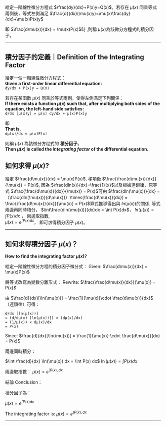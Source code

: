給定一階線性微分方程式 $\frac{dy}{dx}+P(x)y=Q(x)$，若存在 $\mu(x)$ 同乘等式兩側後，等式左側滿足 $\frac{d}{dx}(\mu(x)y)=\mu(x)\frac{dy}{dx}+\mu(x)P(x)y$

即 $\frac{d\mu(x)}{dx} = \mu(x)P(x)$時 ,則稱 $\mu(x)$為該微分方程式的積分因子。

---

## 積分因子的定義｜Definition of the Integrating Factor

給定一個一階線性微分方程式：  
**Given a first-order linear differential equation:**  
`dy/dx + P(x)y = Q(x)`

若存在某函數 $\mu(x)$ 同乘於等式兩側，使得左側滿足下列關係：  
**If there exists a function $\mu(x)$ such that, after multiplying both sides of the equation, the left-hand side satisfies:**  
`d/dx [μ(x)y] = μ(x) dy/dx + μ(x)P(x)y`

即  
**That is,**  
`dμ(x)/dx = μ(x)P(x)`

則稱 $\mu(x)$ 為該微分方程式的 **積分因子**。  
**Then $\mu(x)$ is called the _integrating factor_ of the differential equation.**

## 如何求得 $\mu(x)$?
給定 $\frac{d\mu(x)}{dx} = \mu(x)P(x)$,
移項後 
$\frac{\frac{d\mu(x)}{dx}}{\mu(x)} = P(x)$, 因為 $\frac{dln(x)}{dx}=\frac{1}{x}$以及根據連鎖律，原等式 $\frac{\frac{d\mu(x)}{dx}}{\mu(x)} = P(x)$可由 
$\frac{dln(\mu(x))}{dx}
=（\frac{dln(\mu(x))}{d\mu(x)}）\times(\frac{d\mu(x)}{dx})
= \frac{\frac{d\mu(x)}{dx}}{\mu(x)}
= P(x)$算式推導得出與 $ln(\mu(x))$的關係, 等式兩邊再同時積分， $\int\frac{dln(\mu(x))}{dx}dx
= \int P(x)dx$， 
$ln(\mu(x)) = \int P(x)dx$ ，
兩邊取指數,  
$\mu(x) = e^{\int P(x)dx}$，
即可求得積分因子 $\mu(x)$。

---

## 如何求得積分因子 $\mu(x)$？  
**How to find the integrating factor $\mu(x)$?**

給定一階線性微分方程的積分因子微分式：
Given: $\frac{d\mu(x)}{dx} = \mu(x)P(x)$

將等式改寫為變數分離形式：
Rewrite: $\frac{\frac{d\mu(x)}{dx}}{\mu(x)} = P(x)$

由 $\frac{d}{dx}[\ln(\mu(x))] = \frac{1}{\mu(x)}\cdot \frac{d\mu(x)}{dx}$（連鎖律）可得：

```text
d/dx [ln(μ(x))] 
= (d/dμ(x) [ln(μ(x))]) × (dμ(x)/dx)
= (1/μ(x)) × dμ(x)/dx
= P(x)
```

Since: $\frac{d}{dx}[\ln(\mu(x))] = \frac{1}{\mu(x)} \cdot \frac{d\mu(x)}{dx} = P(x)$

兩邊同時積分：

$\int \frac{d}{dx} \ln(\mu(x)) dx = \int P(x) dx$
$\ln(\mu(x)) = \int P(x) dx$

兩邊取指數：
$\mu(x) = e^{\int P(x),dx}$

結論 Conclusion：

積分因子為：

 $\mu(x) = e^{\int P(x)dx}$

 The integrating factor is: $\mu(x) = e^{\int P(x),dx}$

---




